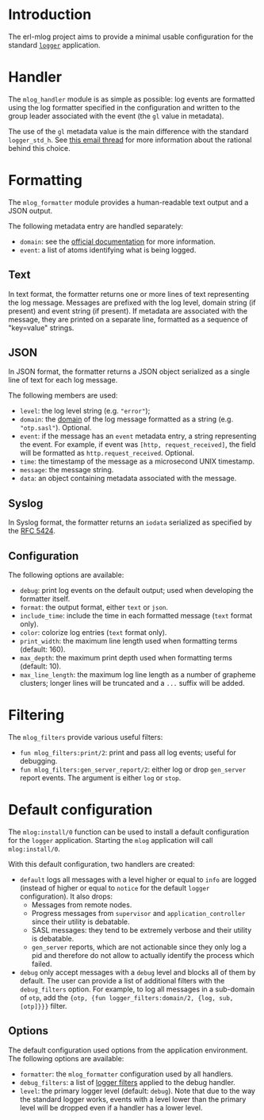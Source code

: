 # Introduction
The erl-mlog project aims to provide a minimal usable configuration for
the standard [`logger`](https://erlang.org/doc/man/logger.html)
application.

# Handler
The `mlog_handler` module is as simple as possible: log events are
formatted using the log formatter specified in the configuration and
written to the group leader associated with the event (the `gl` value in
metadata).

The use of the `gl` metadata value is the main difference with the
standard `logger_std_h`. See [this email
thread](https://erlang.org/pipermail/erlang-questions/2021-May/100992.html)
for more information about the rational behind this choice.

# Formatting
The `mlog_formatter` module provides a human-readable text output and a
JSON output.

The following metadata entry are handled separately:
- `domain`: see the [official
  documentation](https://erlang.org/doc/man/logger_filters.html#domain-2)
  for more information.
- `event`: a list of atoms identifying what is being logged.

## Text
In text format, the formatter returns one or more lines of text
representing the log message. Messages are prefixed with the log level,
domain string (if present) and event string (if present). If metadata
are associated with the message, they are printed on a separate line,
formatted as a sequence of "key=value" strings.

## JSON
In JSON format, the formatter returns a JSON object serialized as a
single line of text for each log message.

The following members are used:
- `level`: the log level string (e.g. `"error"`);
- `domain`: the
  [domain](https://erlang.org/doc/man/logger_filters.html#domain-2) of the log
  message formatted as a string (e.g. `"otp.sasl"`). Optional.
- `event`: if the message has an `event` metadata entry, a string representing
  the event. For example, if event was `[http, request_received]`, the field
  will be formatted as `http.request_received`. Optional.
- `time`: the timestamp of the message as a microsecond UNIX timestamp.
- `message`: the message string.
- `data`: an object containing metadata associated with the message.

## Syslog
In Syslog format, the formatter returns an `iodata` serialized as
specified by the [RFC
5424](https://datatracker.ietf.org/doc/html/rfc5424).


## Configuration
The following options are available:
- `debug`: print log events on the default output; used when developing
  the formatter itself.
- `format`: the output format, either `text` or `json`.
- `include_time`: include the time in each formatted message (`text`
  format only).
- `color`: colorize log entries (`text` format only).
- `print_width`: the maximum line length used when formatting terms
  (default: 160).
- `max_depth`: the maximum print depth used when formatting terms
  (default: 10).
- `max_line_length`: the maximum log line length as a number of grapheme
  clusters; longer lines will be truncated and a `...` suffix will be
  added.

# Filtering
The `mlog_filters` provide various useful filters:

- `fun mlog_filters:print/2`: print and pass all log events; useful for
  debugging.
- `fun mlog_filters:gen_server_report/2`: either log or drop `gen_server`
  report events. The argument is either `log` or `stop`.

# Default configuration
The `mlog:install/0` function can be used to install a default configuration
for the `logger` application. Starting the `mlog` application will call
`mlog:install/0`.

With this default configuration, two handlers are created:

- `default` logs all messages with a level higher or equal to `info` are
  logged (instead of higher or equal to `notice` for the default `logger`
  configuration). It also drops:
  - Messages from remote nodes.
  - Progress messages from `supervisor` and `application_controller` since
    their utility is debatable.
  - SASL messages: they tend to be extremely verbose and their utility is
    debatable.
  - `gen_server` reports, which are not actionable since they only log a pid
    and therefore do not allow to actually identify the process which failed.
- `debug` only accept messages with a `debug` level and blocks all of them by
  default. The user can provide a list of additional filters with the
  `debug_filters` option. For example, to log all messages in a sub-domain of
  `otp`, add the `{otp, {fun logger_filters:domain/2, {log, sub, [otp]}}}`
  filter.

## Options
The default configuration used options from the application environment.
The following options are available:

- `formatter`: the `mlog_formatter` configuration used by all handlers.
- `debug_filters`: a list of [logger
  filters](https://erlang.org/doc/apps/kernel/logger_chapter.html#filters)
  applied to the debug handler.
- `level`: the primary logger level (default: `debug`). Note that due to the
  way the standard logger works, events with a level lower than the primary
  level will be dropped even if a handler has a lower level.
